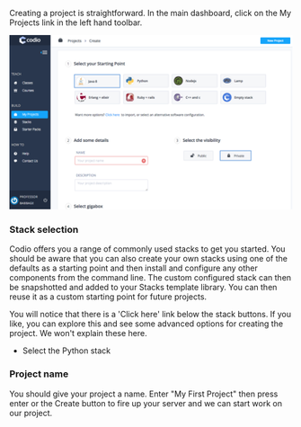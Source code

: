 Creating a project is straightforward. In the main dashboard, click on the My Projects link in the left hand toolbar.

![](.guides/img/new-project.png)

### Stack selection
Codio offers you a range of commonly used stacks to get you started. You should be aware that you can also create your own stacks using one of the defaults as a starting point and then install and configure any other components from the command line. The custom configured stack can then be snapshotted and added to your Stacks template library. You can then reuse it as a custom starting point for future projects.

You will notice that there is a 'Click here' link below the stack buttons. If you like, you can explore this and see some advanced options for creating the project. We won't explain these here.

- Select the Python stack

### Project name
You should give your project a name. Enter "My First Project" then press enter or the Create button to fire up your server and we can start work on our project.

